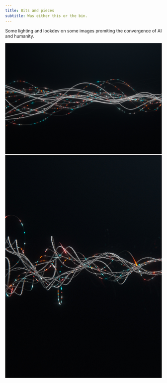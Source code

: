 ```yaml
---
title: Bits and pieces
subtitle: Was either this or the bin.
---
```


Some lighting and lookdev on some images promiting the convergence of AI and humanity.

![Rnd](/images/bits/page_06_v009.jpg)
![Rnd](/images/bits/page_08_v009.jpg)
